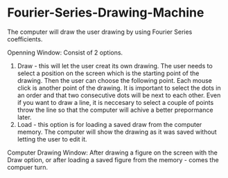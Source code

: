 # Fourier-Series-Drawing-Machine
The computer will draw the user drawing by using Fourier Series coefficients.


Openning Window: Consist of 2 options.
1. Draw - this will let the user creat its own drawing. The user needs to select a position on the screen which is the starting point of the drawing.
   Then the user can choose the following point. Each mouse click is another point of the drawing. It is important to select the dots in an order and that two
   consecutive dots will be next to each other. Even if you want to draw a line, it is neccesary to select a couple of points throw the line so that the computer
   will achive a better prepormance later.
2. Load - this option is for loading a saved draw from the computer memory. The computer will show the drawing as it was saved without letting the user to edit it.

Computer Drawing Window:
After drawing a figure on the screen with the Draw option, or after loading a saved figure from the memory - comes the compuer turn.








